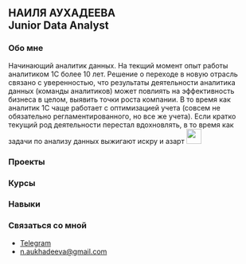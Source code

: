 **НАИЛЯ АУХАДЕЕВА**<br/>
Junior Data Analyst
---
### Обо мне<br/>
Начинающий аналитик данных. На текщий момент опыт работы аналитиком 1С более 10 лет. Решение о переходе в новую отрасль связано с уверенностью, что результаты деятельности аналитика данных (команды аналитиков) может повлиять на эффективность бизнеса в целом, выявить точки роста компании. В то время как аналитик 1С чаще работает с оптимизацией учета (совсем не обязательно регламентированного, но все же учета). Если кратко текущий род деятельности перестал вдохновлять, в то время как задачи по анализу данных выжигают искру и азарт <img src="https://media.giphy.com/media/WUlplcMpOCEmTGBtBW/giphy.gif" width="30">   

### Проекты<br/>

### Курсы<br/>

### Навыки<br/>


### Связаться со мной<br/> 
- <a href="https://telegram.me/Verba_Nailya">Telegram</a> 
-	<n.aukhadeeva@gmail.com>
																			                   
																																						
 


<img src="https://komarev.com/ghpvc/?username=NailyaAukhadeeva&style=flat-square&color=blue" alt=""/>

